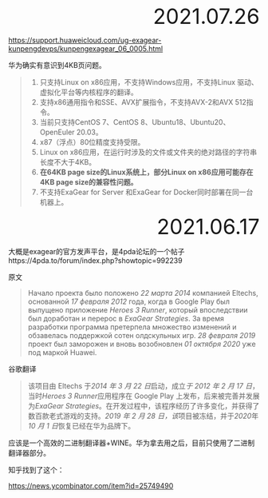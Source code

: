 <div style="text-align:right; font-size:3em;">2021.07.26</div>

https://support.huaweicloud.com/ug-exagear-kunpengdevps/kunpengexagear_06_0005.html

华为确实有意识到4KB页问题。

> 1. 只支持Linux on x86应用，不支持Windows应用，不支持Linux 驱动、虚拟化平台等内核程序的翻译。
> 2. 支持x86通用指令和SSE、AVX扩展指令，不支持AVX-2和AVX 512指令。
> 3. 当前只支持CentOS 7、CentOS 8、Ubuntu18、Ubuntu20、OpenEuler 20.03。
> 4. x87（浮点）80位精度支持受限。
> 5. Linux on x86应用，在运行时涉及的文件或文件夹的绝对路径的字符串长度不大于4KB。
> 6. **在64KB page size的Linux系统上，部分Linux on x86应用可能存在4KB page size的兼容性问题。**
> 7. 不支持ExaGear for Server 和ExaGear for Docker同时部署在同一台机器上。

<div style="text-align:right; font-size:3em;">2021.06.17</div>

大概是exagear的官方发声平台，是4pda论坛的一个帖子https://4pda.to/forum/index.php?showtopic=992239

原文

> Начало проекта было положено *22 марта 2014* компанией Eltechs, основанной *17 февраля 2012* года, когда в Google Play был выпущено приложение *Heroes 3 Runner*, который впоследствии был доработан и перерос в *ExaGear Strategies*. За время разработки программа претерпела множество изменений и обзавелась поддержкой сотен олдскульных игр. *28 февраля 2019* проект был заморожен и вновь возобновлен *01 октября 2020* уже под маркой Huawei.

谷歌翻译

> 该项目由 Eltechs 于*2014 年 3 月 22 日*启动，成立*于 2012 年 2 月 17 日*，当时*Heroes 3 Runner*应用程序在 Google Play 上发布，后来被完善并发展为*ExaGear Strategies*。在开发过程中，该程序经历了许多变化，并获得了数百款老式游戏的支持。*2019 年 2 月 28 日，该*项目被冻结，并于*2020*年*10 月 1 日*恢复已经在华为品牌下。

应该是一个高效的二进制翻译器+WINE。华为拿去用之后，目前只使用了二进制翻译器部分。

知乎找到了这个：

https://news.ycombinator.com/item?id=25749490